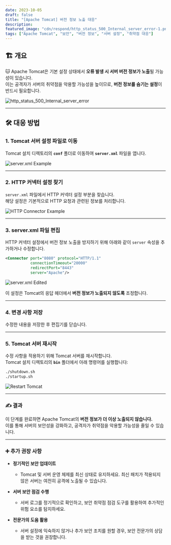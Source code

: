 ```yaml
---
date: 2023-10-05
draft: false
title: "[Apache Tomcat] 버전 정보 노출 대응"
description: 
featured_image: "cdn/respond/http_status_500_Internal_server_error-1.png"
tags: ["Apache Tomcat", "보안", "버전 정보", "서버 설정", "취약점 대응"]
---
```


## 🏗️ 개요

🐱 Apache Tomcat은 기본 설정 상태에서 **오류 발생 시 서버 버전 정보가 노출**될 가능성이 있습니다.  
이는 공격자가 서버의 취약점을 악용할 가능성을 높이므로, **버전 정보를 숨기는 설정**이 반드시 필요합니다.
<!--more-->
![http_status_500_Internal_server_error](https://blog.plura.io/cdn/respond/http_status_500_Internal_server_error-1.png)

---

## 🛠️ 대응 방법

### 1. Tomcat 서버 설정 파일로 이동
Tomcat 설치 디렉토리의 **`conf`** 폴더로 이동하여 **`server.xml`** 파일을 엽니다.

![server.xml Example](https://github.com/user-attachments/assets/816c1b1f-2eaf-410a-be35-9300677ba210)

---

### 2. HTTP 커넥터 설정 찾기
`server.xml` 파일에서 HTTP 커넥터 설정 부분을 찾습니다.  
해당 설정은 기본적으로 HTTP 요청과 관련된 정보를 처리합니다.

![HTTP Connector Example](https://github.com/user-attachments/assets/76dd05ab-dbed-46de-ab0d-d791c8d6a6f6)

---

### 3. server.xml 파일 편집
HTTP 커넥터 설정에서 버전 정보 노출을 방지하기 위해 아래와 같이 `server` 속성을 추가하거나 수정합니다.

```xml
<Connector port="8080" protocol="HTTP/1.1"
           connectionTimeout="20000"
           redirectPort="8443"
           server="Apache"/>
```

![server.xml Edited](https://github.com/user-attachments/assets/49e0a350-d94c-4c68-b437-04cf49233c1c)

이 설정은 Tomcat의 응답 헤더에서 **버전 정보가 노출되지 않도록** 조정합니다.

---

### 4. 변경 사항 저장
수정한 내용을 저장한 후 편집기를 닫습니다.

---

### 5. Tomcat 서버 재시작
수정 사항을 적용하기 위해 Tomcat 서버를 재시작합니다.  
Tomcat 설치 디렉토리의 **`bin`** 폴더에서 아래 명령어를 실행합니다:

```bash
./shutdown.sh
./startup.sh
```

![Restart Tomcat](https://github.com/user-attachments/assets/d9a368f0-7e01-45e7-899e-d25d7079fe50)

---

### ✍️ 결과

이 단계를 완료하면 Apache Tomcat의 **버전 정보가 더 이상 노출되지 않습니다.**  
이를 통해 서버의 보안성을 강화하고, 공격자가 취약점을 악용할 가능성을 줄일 수 있습니다.

---

### ➕ 추가 권장 사항

- **정기적인 보안 업데이트**  
  - Tomcat 및 서버 운영 체제를 최신 상태로 유지하세요. 최신 패치가 적용되지 않은 서버는 여전히 공격에 노출될 수 있습니다.

- **서버 보안 점검 수행**  
  - 서버 로그를 정기적으로 확인하고, 보안 취약점 점검 도구를 활용하여 추가적인 위험 요소를 탐지하세요.

- **전문가의 도움 활용**  
  - 서버 설정에 익숙하지 않거나 추가 보안 조치를 원할 경우, 보안 전문가의 상담을 받는 것을 권장합니다.
